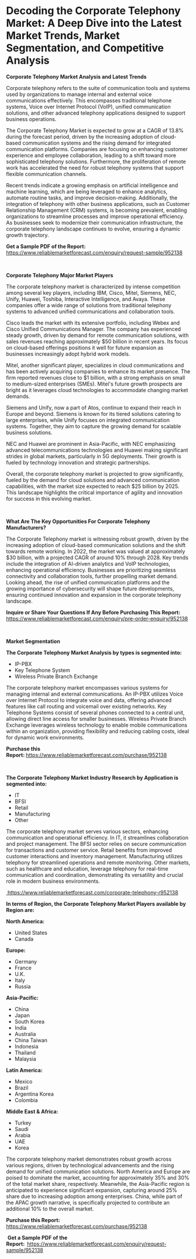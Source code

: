 <p><h1>Decoding the Corporate Telephony Market: A Deep Dive into the Latest Market Trends, Market Segmentation, and Competitive Analysis</h1></p><p><strong>Corporate Telephony Market Analysis and Latest Trends</strong></p>
<p><p>Corporate telephony refers to the suite of communication tools and systems used by organizations to manage internal and external voice communications effectively. This encompasses traditional telephone systems, Voice over Internet Protocol (VoIP), unified communication solutions, and other advanced telephony applications designed to support business operations. </p><p>The Corporate Telephony Market is expected to grow at a CAGR of 13.8% during the forecast period, driven by the increasing adoption of cloud-based communication systems and the rising demand for integrated communication platforms. Companies are focusing on enhancing customer experience and employee collaboration, leading to a shift toward more sophisticated telephony solutions. Furthermore, the proliferation of remote work has accelerated the need for robust telephony systems that support flexible communication channels.</p><p>Recent trends indicate a growing emphasis on artificial intelligence and machine learning, which are being leveraged to enhance analytics, automate routine tasks, and improve decision-making. Additionally, the integration of telephony with other business applications, such as Customer Relationship Management (CRM) systems, is becoming prevalent, enabling organizations to streamline processes and improve operational efficiency. As businesses seek to modernize their communication infrastructure, the corporate telephony landscape continues to evolve, ensuring a dynamic growth trajectory.</p></p>
<p><strong>Get a Sample PDF of the Report:&nbsp;</strong> <a href="https://www.reliablemarketforecast.com/enquiry/request-sample/952138?utm_campaign=1895&utm_medium=2&utm_source=Github&utm_content=ia&utm_term=17042025&utm_id=corporate-telephony">https://www.reliablemarketforecast.com/enquiry/request-sample/952138</a></p>
<p>&nbsp;</p>
<p><strong>Corporate Telephony Major Market Players</strong></p>
<p><p>The corporate telephony market is characterized by intense competition among several key players, including IBM, Cisco, Mitel, Siemens, NEC, Unify, Huawei, Toshiba, Interactive Intelligence, and Avaya. These companies offer a wide range of solutions from traditional telephony systems to advanced unified communications and collaboration tools.</p><p>Cisco leads the market with its extensive portfolio, including Webex and Cisco Unified Communications Manager. The company has experienced steady growth, driven by demand for remote communication solutions, with sales revenues reaching approximately $50 billion in recent years. Its focus on cloud-based offerings positions it well for future expansion as businesses increasingly adopt hybrid work models.</p><p>Mitel, another significant player, specializes in cloud communications and has been actively acquiring companies to enhance its market presence. The firm reported revenues close to $1 billion, with a strong emphasis on small to medium-sized enterprises (SMEs). Mitel's future growth prospects are bright as it leverages cloud technologies to accommodate changing market demands.</p><p>Siemens and Unify, now a part of Atos, continue to expand their reach in Europe and beyond. Siemens is known for its tiered solutions catering to large enterprises, while Unify focuses on integrated communication systems. Together, they aim to capture the growing demand for scalable business solutions.</p><p>NEC and Huawei are prominent in Asia-Pacific, with NEC emphasizing advanced telecommunications technologies and Huawei making significant strides in global markets, particularly in 5G deployments. Their growth is fueled by technology innovation and strategic partnerships.</p><p>Overall, the corporate telephony market is projected to grow significantly, fueled by the demand for cloud solutions and advanced communication capabilities, with the market size expected to reach $25 billion by 2025. This landscape highlights the critical importance of agility and innovation for success in this evolving market.</p></p>
<p>&nbsp;</p>
<p><strong>What Are The Key Opportunities For Corporate Telephony Manufacturers?</strong></p>
<p><p>The Corporate Telephony market is witnessing robust growth, driven by the increasing adoption of cloud-based communication solutions and the shift towards remote working. In 2022, the market was valued at approximately $30 billion, with a projected CAGR of around 10% through 2028. Key trends include the integration of AI-driven analytics and VoIP technologies, enhancing operational efficiency. Businesses are prioritizing seamless connectivity and collaboration tools, further propelling market demand. Looking ahead, the rise of unified communication platforms and the growing importance of cybersecurity will shape future developments, ensuring continued innovation and expansion in the corporate telephony landscape.</p></p>
<p><strong>Inquire or Share Your Questions If Any Before Purchasing This Report:</strong> <a href="https://www.reliablemarketforecast.com/enquiry/pre-order-enquiry/952138?utm_campaign=1895&utm_medium=2&utm_source=Github&utm_content=ia&utm_term=17042025&utm_id=corporate-telephony">https://www.reliablemarketforecast.com/enquiry/pre-order-enquiry/952138</a></p>
<p>&nbsp;</p>
<p><strong>Market Segmentation</strong></p>
<p><strong>The Corporate Telephony Market Analysis by types is segmented into:</strong></p>
<p><ul><li>IP-PBX</li><li>Key Telephone System</li><li>Wireless Private Branch Exchange</li></ul></p>
<p><p>The corporate telephony market encompasses various systems for managing internal and external communications. An IP-PBX utilizes Voice over Internet Protocol to integrate voice and data, offering advanced features like call routing and voicemail over existing networks. Key Telephone Systems consist of several phones connected to a central unit, allowing direct line access for smaller businesses. Wireless Private Branch Exchange leverages wireless technology to enable mobile communications within an organization, providing flexibility and reducing cabling costs, ideal for dynamic work environments.</p></p>
<p><strong>Purchase this Report:&nbsp;</strong><a href="https://www.reliablemarketforecast.com/purchase/952138?utm_campaign=1895&utm_medium=2&utm_source=Github&utm_content=ia&utm_term=17042025&utm_id=corporate-telephony">https://www.reliablemarketforecast.com/purchase/952138</a></p>
<p>&nbsp;</p>
<p><strong>The Corporate Telephony Market Industry Research by Application is segmented into:</strong></p>
<p><ul><li>IT</li><li>BFSI</li><li>Retail</li><li>Manufacturing</li><li>Other</li></ul></p>
<p><p>The corporate telephony market serves various sectors, enhancing communication and operational efficiency. In IT, it streamlines collaboration and project management. The BFSI sector relies on secure communication for transactions and customer service. Retail benefits from improved customer interactions and inventory management. Manufacturing utilizes telephony for streamlined operations and remote monitoring. Other markets, such as healthcare and education, leverage telephony for real-time communication and coordination, demonstrating its versatility and crucial role in modern business environments.</p></p>
<p><a href="https://www.reliablemarketforecast.com/corporate-telephony-r952138?utm_campaign=1895&utm_medium=2&utm_source=Github&utm_content=ia&utm_term=17042025&utm_id=corporate-telephony">&nbsp;https://www.reliablemarketforecast.com/corporate-telephony-r952138</a></p>
<p><strong>In terms of Region, the Corporate Telephony Market Players available by Region are:</strong></p>
<p>
    <p> <strong> North America: </strong>
        <ul>
            <li>United States</li>
            <li>Canada</li>
        </ul>
        </p> 
    <p> <strong> Europe: </strong>
        <ul>
            <li>Germany</li>
            <li>France</li>
            <li>U.K.</li>
            <li>Italy</li>
            <li>Russia</li>
        </ul>
        </p> 
    <p> <strong> Asia-Pacific: </strong>
        <ul>
            <li>China</li>
            <li>Japan</li>
            <li>South Korea</li>
            <li>India</li>
            <li>Australia</li>
            <li>China Taiwan</li>
            <li>Indonesia</li>
            <li>Thailand</li>
            <li>Malaysia</li>
        </ul>
        </p> 
    <p> <strong> Latin America: </strong>
        <ul>
            <li>Mexico</li>
            <li>Brazil</li>
            <li>Argentina Korea</li>
            <li>Colombia</li>
        </ul>
        </p> 
    <p> <strong> Middle East & Africa: </strong>
        <ul>
            <li>Turkey</li>
            <li>Saudi</li>
            <li>Arabia</li>
            <li>UAE</li>
            <li>Korea</li>
        </ul>
    </p>
    </p>
<p><p>The corporate telephony market demonstrates robust growth across various regions, driven by technological advancements and the rising demand for unified communication solutions. North America and Europe are poised to dominate the market, accounting for approximately 35% and 30% of the total market share, respectively. Meanwhile, the Asia-Pacific region is anticipated to experience significant expansion, capturing around 25% share due to increasing adoption among enterprises. China, while part of the APAC growth narrative, is specifically projected to contribute an additional 10% to the overall market.</p></p>
<p><strong>Purchase this Report: </strong><a href="https://www.reliablemarketforecast.com/purchase/952138?utm_campaign=1895&utm_medium=2&utm_source=Github&utm_content=ia&utm_term=17042025&utm_id=corporate-telephony">https://www.reliablemarketforecast.com/purchase/952138</a></p>
<p>&nbsp;<strong>Get a Sample PDF of the Report:&nbsp;&nbsp;</strong><a href="https://www.reliablemarketforecast.com/enquiry/request-sample/952138?utm_campaign=1895&utm_medium=2&utm_source=Github&utm_content=ia&utm_term=17042025&utm_id=corporate-telephony">https://www.reliablemarketforecast.com/enquiry/request-sample/952138</a></p>
<p><strong></strong></p>
<p><p></p><p></p><p></p></p>